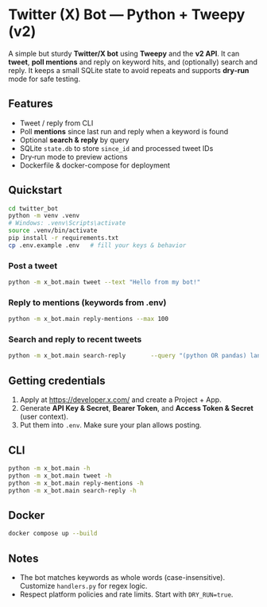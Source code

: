 # Twitter (X) Bot — Python + Tweepy (v2)

A simple but sturdy **Twitter/X bot** using **Tweepy** and the **v2 API**. It can **tweet**, **poll mentions** and reply on keyword hits, and (optionally) search and reply. It keeps a small SQLite state to avoid repeats and supports **dry‑run** mode for safe testing.

## Features
- Tweet / reply from CLI
- Poll **mentions** since last run and reply when a keyword is found
- Optional **search & reply** by query
- SQLite `state.db` to store `since_id` and processed tweet IDs
- Dry‑run mode to preview actions
- Dockerfile & docker-compose for deployment

## Quickstart
```bash
cd twitter_bot
python -m venv .venv
# Windows: .venv\Scripts\activate
source .venv/bin/activate
pip install -r requirements.txt
cp .env.example .env   # fill your keys & behavior
```

### Post a tweet
```bash
python -m x_bot.main tweet --text "Hello from my bot!"
```

### Reply to mentions (keywords from .env)
```bash
python -m x_bot.main reply-mentions --max 100
```

### Search and reply to recent tweets
```bash
python -m x_bot.main search-reply       --query "(python OR pandas) lang:en -is:retweet"       --limit 50
```

## Getting credentials
1. Apply at https://developer.x.com/ and create a Project + App.
2. Generate **API Key & Secret**, **Bearer Token**, and **Access Token & Secret** (user context).
3. Put them into `.env`. Make sure your plan allows posting.

## CLI
```bash
python -m x_bot.main -h
python -m x_bot.main tweet -h
python -m x_bot.main reply-mentions -h
python -m x_bot.main search-reply -h
```

## Docker
```bash
docker compose up --build
```

## Notes
- The bot matches keywords as whole words (case-insensitive). Customize `handlers.py` for regex logic.
- Respect platform policies and rate limits. Start with `DRY_RUN=true`.